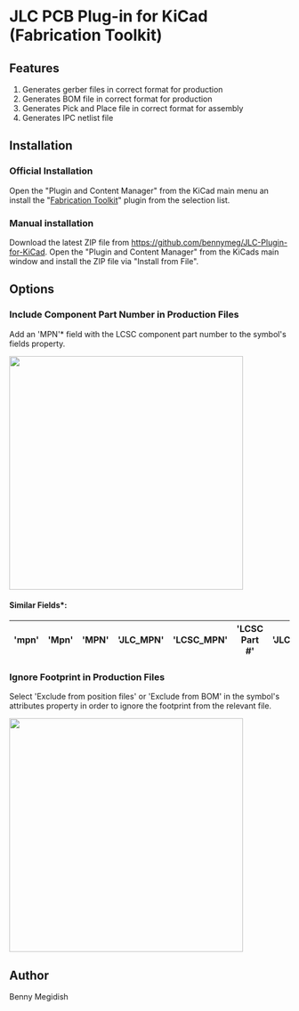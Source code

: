 # JLC PCB Plug-in for KiCad (Fabrication Toolkit)

## Features
1.	Generates gerber files in correct format for production
2.	Generates BOM file in correct format for production
3.	Generates Pick and Place file in correct format for assembly
4.	Generates IPC netlist file

## Installation

### Official Installation
Open the "Plugin and Content Manager" from the KiCad main menu an install the "<ins>Fabrication Toolkit</ins>" plugin from the selection list.

### Manual installation
Download the latest ZIP file from https://github.com/bennymeg/JLC-Plugin-for-KiCad. Open the "Plugin and Content Manager" from the KiCads main window and install the ZIP file via "Install from File".

## Options

### Include Component Part Number in Production Files
Add an 'MPN'* field with the LCSC component part number to the symbol's fields property.

<img src="https://github.com/bennymeg/JLC-Plugin-for-KiCad/blob/master/assets/mpn.png?raw=true" height=420>

#### Similar Fields*:
|'mpn' | 'Mpn' | 'MPN' | 'JLC_MPN' | 'LCSC_MPN' | 'LCSC Part #' | 'JLC' | 'LCSC'|
| --- | --- | --- | --- | --- | --- | --- | --- |

### Ignore Footprint in Production Files
Select 'Exclude from position files' or 'Exclude from BOM' in the symbol's attributes property in order to ignore the footprint from the relevant file.

<img src="https://github.com/bennymeg/JLC-Plugin-for-KiCad/blob/master/assets/attributes.png?raw=true" height=420>

## Author

Benny Megidish
